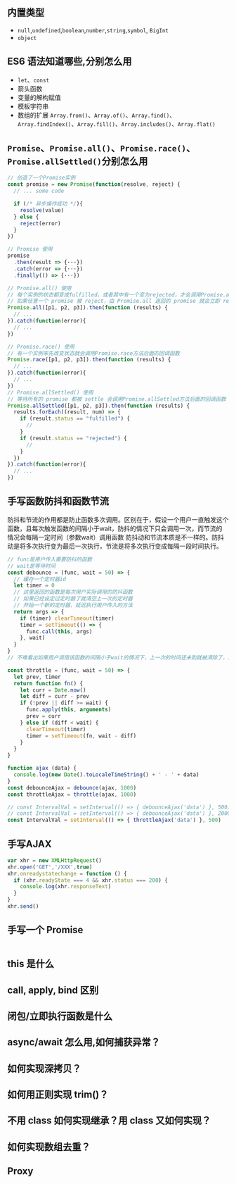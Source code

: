 ## 内置类型

  - `null`,`undefined`,`boolean`,`number`,`string`,`symbol`, `BigInt`
  - `object`

## ES6 语法知道哪些,分别怎么用

  - `let`、`const`
  - 箭头函数
  - 变量的解构赋值
  - 模板字符串
  - 数组的扩展 `Array.from()`、`Array.of()`、`Array.find()`、`Array.findIndex()`、`Array.fill()`、`Array.includes()`、`Array.flat()`

## `Promise`、`Promise.all()`、`Promise.race()`、`Promise.allSettled()`分别怎么用
  ```JavaScript
  // 创造了一个Promise实例
  const promise = new Promise(function(resolve, reject) {
    // ... some code

    if (/* 异步操作成功 */){
      resolve(value)
    } else {
      reject(error)
    }
  })

  // Promise 使用
  promise
    .then(result => {···})
    .catch(error => {···})
    .finally(() => {···})

  // Promise.all() 使用
  // 每个实例的状态都变成fulfilled，或者其中有一个变为rejected，才会调用Promise.all方法后面的回调函数
  // 如果任意一个 promise 被 reject，由 Promise.all 返回的 promise 就会立即 reject，如果出现 error，其他 promise 将被忽略，并且带有的就是这个 error
  Promise.all([p1, p2, p3]).then(function (results) {
    // ...
  }).catch(function(error){
    // ...
  })

  // Promise.race() 使用
  // 有一个实例率先改变状态就会调用Promise.race方法后面的回调函数
  Promise.race([p1, p2, p3]).then(function (results) {
    // ...
  }).catch(function(error){
    // ...
  })
  // Promise.allSettled() 使用
  // 等待所有的 promise 都被 settle 会调用Promise.allSettled方法后面的回调函数
  Promise.allSettled([p1, p2, p3]).then(function (results) {
    results.forEach((result, num) => {
      if (result.status == "fulfilled") {
        //
      }
      if (result.status == "rejected") {
        //
      }
    })
  }).catch(function(error){
    // ...
  })

  ```

## 手写函数防抖和函数节流

  防抖和节流的作用都是防止函数多次调用。区别在于，假设一个用户一直触发这个函数，且每次触发函数的间隔小于wait，防抖的情况下只会调用一次，而节流的 情况会每隔一定时间（参数wait）调用函数
  防抖动和节流本质是不一样的。防抖动是将多次执行变为最后一次执行，节流是将多次执行变成每隔一段时间执行。
  ```JavaScript
  // func是用户传入需要防抖的函数
  // wait是等待时间
  const debounce = (func, wait = 50) => {
    // 缓存一个定时器id
    let timer = 0
    // 这里返回的函数是每次用户实际调用的防抖函数
    // 如果已经设定过定时器了就清空上一次的定时器
    // 开始一个新的定时器，延迟执行用户传入的方法
    return args => {
      if (timer) clearTimeout(timer)
      timer = setTimeout(() => {
        func.call(this, args)
      }, wait)
    }
  }
  // 不难看出如果用户调用该函数的间隔小于wait的情况下，上一次的时间还未到就被清除了，并不会执行函数

  const throttle = (func, wait = 50) => {
    let prev, timer
    return function fn() {
      let curr = Date.now()
      let diff = curr - prev
      if (!prev || diff >= wait) {
        func.apply(this, arguments)
        prev = curr
      } else if (diff < wait) {
        clearTimeout(timer)
        timer = setTimeout(fn, wait - diff)
      }
    }
  }

  function ajax (data) {
    console.log(new Date().toLocaleTimeString() + ' - ' + data)
  }
  const debounceAjax = debounce(ajax, 1000)
  const throttleAjax = throttle(ajax, 1000)

  // const IntervalVal = setInterval(() => { debounceAjax('data') }, 500)
  // const IntervalVal = setInterval(() => { debounceAjax('data') }, 2000)
  const IntervalVal = setInterval(() => { throttleAjax('data') }, 500)

  ```

## 手写AJAX
  ```JavaScript
  var xhr = new XMLHttpRequest()
  xhr.open('GET','/XXX',true)
  xhr.onreadystatechange = function () {
    if (xhr.readyState === 4 && xhr.status === 200) {
      console.log(xhr.responseText)
    }
  }
  xhr.send()
  ```
## 手写一个 Promise
  ```JavaScript
  
  ```

## this 是什么

## call, apply, bind 区别

## 闭包/立即执行函数是什么

## async/await 怎么用,如何捕获异常？

## 如何实现深拷贝？

## 如何用正则实现 trim()？

## 不用 class 如何实现继承？用 class 又如何实现？

## 如何实现数组去重？

## Proxy
